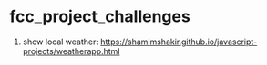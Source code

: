 # fcc_project_challenges
  1. show local weather: https://shamimshakir.github.io/javascript-projects/weatherapp.html

